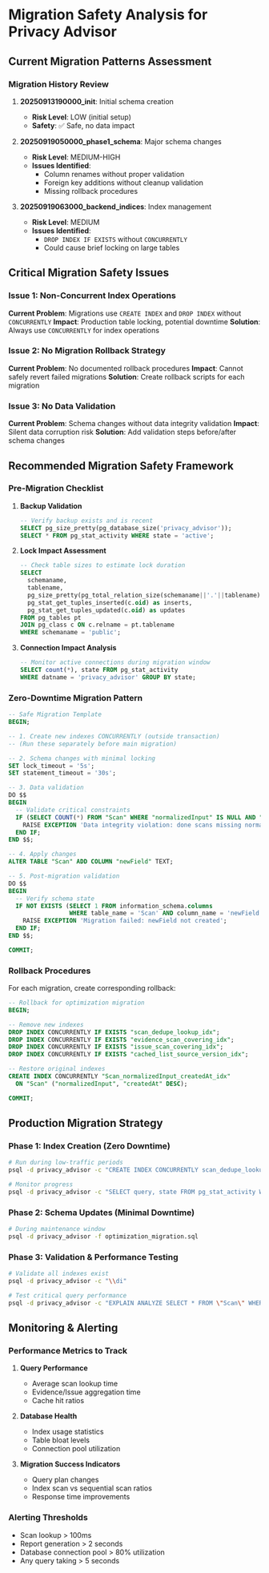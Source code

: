# Migration Safety Analysis for Privacy Advisor

## Current Migration Patterns Assessment

### Migration History Review

1. **20250913190000_init**: Initial schema creation
   - **Risk Level**: LOW (initial setup)
   - **Safety**: ✅ Safe, no data impact

2. **20250919050000_phase1_schema**: Major schema changes
   - **Risk Level**: MEDIUM-HIGH
   - **Issues Identified**:
     - Column renames without proper validation
     - Foreign key additions without cleanup validation
     - Missing rollback procedures

3. **20250919063000_backend_indices**: Index management
   - **Risk Level**: MEDIUM
   - **Issues Identified**:
     - `DROP INDEX IF EXISTS` without `CONCURRENTLY`
     - Could cause brief locking on large tables

## Critical Migration Safety Issues

### Issue 1: Non-Concurrent Index Operations
**Current Problem**: Migrations use `CREATE INDEX` and `DROP INDEX` without `CONCURRENTLY`
**Impact**: Production table locking, potential downtime
**Solution**: Always use `CONCURRENTLY` for index operations

### Issue 2: No Migration Rollback Strategy
**Current Problem**: No documented rollback procedures
**Impact**: Cannot safely revert failed migrations
**Solution**: Create rollback scripts for each migration

### Issue 3: No Data Validation
**Current Problem**: Schema changes without data integrity validation
**Impact**: Silent data corruption risk
**Solution**: Add validation steps before/after schema changes

## Recommended Migration Safety Framework

### Pre-Migration Checklist
1. **Backup Validation**
   ```sql
   -- Verify backup exists and is recent
   SELECT pg_size_pretty(pg_database_size('privacy_advisor'));
   SELECT * FROM pg_stat_activity WHERE state = 'active';
   ```

2. **Lock Impact Assessment**
   ```sql
   -- Check table sizes to estimate lock duration
   SELECT
     schemaname,
     tablename,
     pg_size_pretty(pg_total_relation_size(schemaname||'.'||tablename)) as size,
     pg_stat_get_tuples_inserted(c.oid) as inserts,
     pg_stat_get_tuples_updated(c.oid) as updates
   FROM pg_tables pt
   JOIN pg_class c ON c.relname = pt.tablename
   WHERE schemaname = 'public';
   ```

3. **Connection Impact Analysis**
   ```sql
   -- Monitor active connections during migration window
   SELECT count(*), state FROM pg_stat_activity
   WHERE datname = 'privacy_advisor' GROUP BY state;
   ```

### Zero-Downtime Migration Pattern

```sql
-- Safe Migration Template
BEGIN;

-- 1. Create new indexes CONCURRENTLY (outside transaction)
-- (Run these separately before main migration)

-- 2. Schema changes with minimal locking
SET lock_timeout = '5s';
SET statement_timeout = '30s';

-- 3. Data validation
DO $$
BEGIN
  -- Validate critical constraints
  IF (SELECT COUNT(*) FROM "Scan" WHERE "normalizedInput" IS NULL AND "status" = 'done') > 0 THEN
    RAISE EXCEPTION 'Data integrity violation: done scans missing normalizedInput';
  END IF;
END $$;

-- 4. Apply changes
ALTER TABLE "Scan" ADD COLUMN "newField" TEXT;

-- 5. Post-migration validation
DO $$
BEGIN
  -- Verify schema state
  IF NOT EXISTS (SELECT 1 FROM information_schema.columns
                 WHERE table_name = 'Scan' AND column_name = 'newField') THEN
    RAISE EXCEPTION 'Migration failed: newField not created';
  END IF;
END $$;

COMMIT;
```

### Rollback Procedures

For each migration, create corresponding rollback:

```sql
-- Rollback for optimization migration
BEGIN;

-- Remove new indexes
DROP INDEX CONCURRENTLY IF EXISTS "scan_dedupe_lookup_idx";
DROP INDEX CONCURRENTLY IF EXISTS "evidence_scan_covering_idx";
DROP INDEX CONCURRENTLY IF EXISTS "issue_scan_covering_idx";
DROP INDEX CONCURRENTLY IF EXISTS "cached_list_source_version_idx";

-- Restore original indexes
CREATE INDEX CONCURRENTLY "Scan_normalizedInput_createdAt_idx"
  ON "Scan" ("normalizedInput", "createdAt" DESC);

COMMIT;
```

## Production Migration Strategy

### Phase 1: Index Creation (Zero Downtime)
```bash
# Run during low-traffic periods
psql -d privacy_advisor -c "CREATE INDEX CONCURRENTLY scan_dedupe_lookup_idx ON \"Scan\"(\"normalizedInput\", \"status\", \"finishedAt\" DESC) WHERE \"status\" = 'done' AND \"finishedAt\" IS NOT NULL;"

# Monitor progress
psql -d privacy_advisor -c "SELECT query, state FROM pg_stat_activity WHERE query LIKE '%CREATE INDEX%';"
```

### Phase 2: Schema Updates (Minimal Downtime)
```bash
# During maintenance window
psql -d privacy_advisor -f optimization_migration.sql
```

### Phase 3: Validation & Performance Testing
```bash
# Validate all indexes exist
psql -d privacy_advisor -c "\\di"

# Test critical query performance
psql -d privacy_advisor -c "EXPLAIN ANALYZE SELECT * FROM \"Scan\" WHERE \"normalizedInput\" = 'https://example.com' AND \"status\" = 'done' ORDER BY \"finishedAt\" DESC LIMIT 1;"
```

## Monitoring & Alerting

### Performance Metrics to Track
1. **Query Performance**
   - Average scan lookup time
   - Evidence/Issue aggregation time
   - Cache hit ratios

2. **Database Health**
   - Index usage statistics
   - Table bloat levels
   - Connection pool utilization

3. **Migration Success Indicators**
   - Query plan changes
   - Index scan vs sequential scan ratios
   - Response time improvements

### Alerting Thresholds
- Scan lookup > 100ms
- Report generation > 2 seconds
- Database connection pool > 80% utilization
- Any query taking > 5 seconds